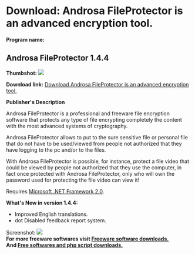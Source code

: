 # Download: Androsa FileProtector is an advanced encryption tool.

**Program name:**

## Androsa FileProtector 1.4.4

  
**Thumbshot:** ![](http://www.freewarefiles.com/screenshot/androsafp14_md.gif)   
  
**Download link:** [Download Androsa FileProtector is an advanced encryption tool.](http://freesoftwares.boysofts.com/Androsa-FileProtector_program_28222.html)  
  


**Publisher's Description**  
  


Androsa FileProtector is a professional and freeware file encryption software that protects any type of file encrypting completely the content with the most advanced systems of cryptography. 

Androsa FileProtector allows to put to the sure sensitive file or personal file that do not have to be used/viewed from people not authorized that they have logging to the pc and/or to the files.

With Androsa FileProtector is possible, for instance, protect a file video that could be viewed by people not authorized that they use the computer, in fact once protected with Androsa FileProtector, only who will own the password used for protecting the file video can view it!

Requires [Microsoft .NET Framework 2.0](http://www.freewarefiles.com/program_10_108_16026.html). 

**What's New in version 1.4.4:**

  * Improved English translations. 
  * dot Disabled feedback report system. 

  
  
Screenshot: ![](http://www.freewarefiles.com/screenshot/androsafp14.gif)   
**For more freeware softwares visit [Freeware software downloads.](http://freesoftwares.boysofts.com/)**   
**And [Free softwares and php script downloads.](http://www.boysofts.com/)**
